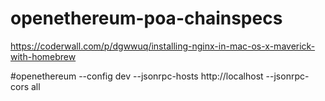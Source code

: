 # openethereum-poa-chainspecs


https://coderwall.com/p/dgwwuq/installing-nginx-in-mac-os-x-maverick-with-homebrew



#openethereum --config dev --jsonrpc-hosts http://localhost --jsonrpc-cors all